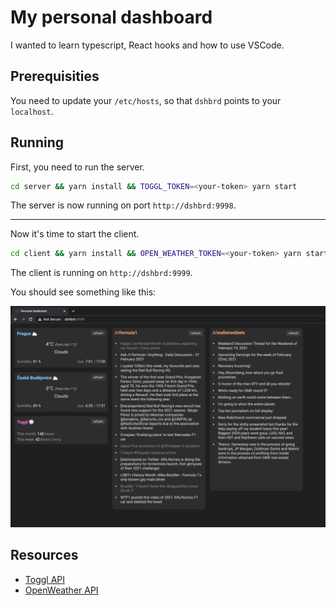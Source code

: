 # My personal dashboard

I wanted to learn typescript, React hooks and how to use VSCode.

## Prerequisities

You need to update your `/etc/hosts`, so that `dshbrd` points to your `localhost`.

## Running

First, you need to run the server.

```bash
cd server && yarn install && TOGGL_TOKEN=<your-token> yarn start
```

The server is now running on port `http://dshbrd:9998`.

---

Now it's time to start the client.

```bash
cd client && yarn install && OPEN_WEATHER_TOKEN=<your-token> yarn start --port 9999
```

The client is running on `http://dshbrd:9999`.

You should see something like this:

![Preview](.docs/dshbrd.png)

## Resources

- [Toggl API](https://github.com/toggl/toggl_api_docs)
- [OpenWeather API](https://openweathermap.org/api)

